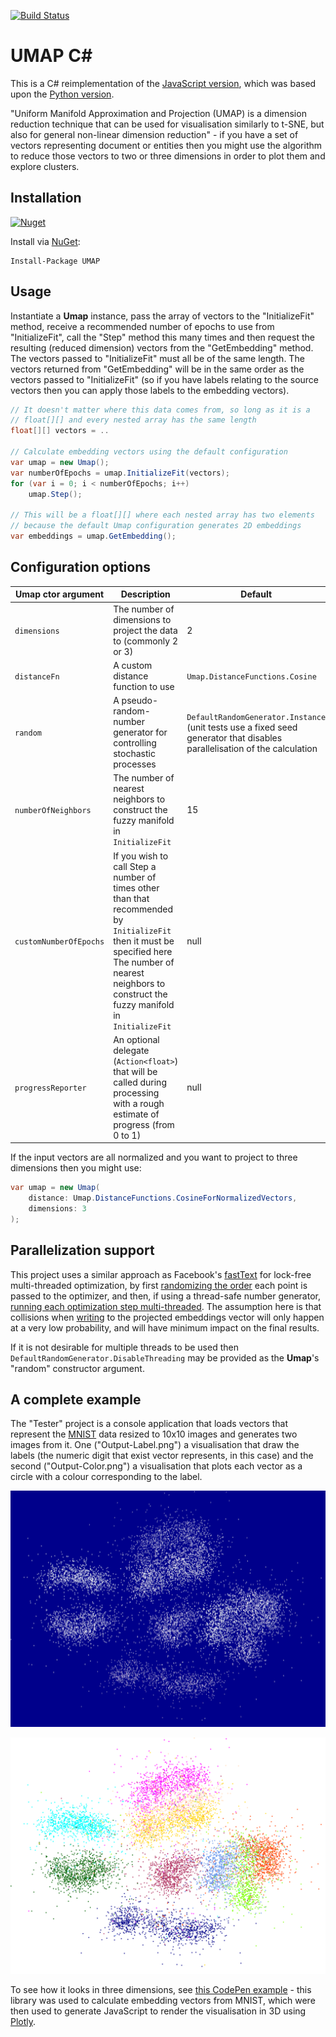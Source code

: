 [![Build Status](https://dev.azure.com/curiosity-ai/mosaik/_apis/build/status/umap-sharp?branchName=master)](https://dev.azure.com/curiosity-ai/mosaik/_build/latest?definitionId=6&branchName=master)


# UMAP C#

This is a C# reimplementation of the [JavaScript version](https://github.com/PAIR-code/umap-js), which was based upon the [Python version](https://github.com/lmcinnes/umap).

"Uniform Manifold Approximation and Projection (UMAP) is a dimension reduction technique that can be used for visualisation similarly to t-SNE, but also for general non-linear dimension reduction" - if you have a set of vectors representing document or entities then you might use the algorithm to reduce those vectors to two or three dimensions in order to plot them and explore clusters.

## Installation

[![Nuget](https://img.shields.io/nuget/v/UMAP.svg?maxAge=0&colorB=brightgreen)](https://www.nuget.org/packages/UMAP)

Install via [NuGet](https://www.nuget.org/packages/UMAP):

```
Install-Package UMAP
```

## Usage

Instantiate a **Umap** instance, pass the array of vectors to the "InitializeFit" method, receive a recommended number of epochs to use from "InitializeFit", call the "Step" method this many times and then request the resulting (reduced dimension) vectors from the "GetEmbedding" method. The vectors passed to "InitializeFit" must all be of the same length. The vectors returned from "GetEmbedding" will be in the same order as the vectors passed to "InitializeFit" (so if you have labels relating to the source vectors then you can apply those labels to the embedding vectors).

```csharp
// It doesn't matter where this data comes from, so long as it is a
// float[][] and every nested array has the same length
float[][] vectors = ..

// Calculate embedding vectors using the default configuration
var umap = new Umap();
var numberOfEpochs = umap.InitializeFit(vectors);
for (var i = 0; i < numberOfEpochs; i++)
    umap.Step();

// This will be a float[][] where each nested array has two elements
// because the default Umap configuration generates 2D embeddings
var embeddings = umap.GetEmbedding();
```

## Configuration options

| Umap ctor argument | Description | Default |
| - | - | - |
| `dimensions` | The number of dimensions to project the data to (commonly 2 or 3) | 2 
| `distanceFn` | A custom distance function to use | `Umap.DistanceFunctions.Cosine` |
| `random` | A pseudo-random-number generator for controlling stochastic processes | `DefaultRandomGenerator.Instance` (unit tests use a fixed seed generator that disables parallelisation of the calculation |
| `numberOfNeighbors` | The number of nearest neighbors to construct the fuzzy manifold in `InitializeFit` | 15 |
| `customNumberOfEpochs` | If you wish to call Step a number of times other than that recommended by `InitializeFit` then it must be specified here The number of nearest neighbors to construct the fuzzy manifold in `InitializeFit` | null |
| `progressReporter` | An optional delegate (`Action<float>`) that will be called during processing with a rough estimate of progress (from 0 to 1) | null |

If the input vectors are all normalized and you want to project to three dimensions then you might use:

```csharp
var umap = new Umap(
    distance: Umap.DistanceFunctions.CosineForNormalizedVectors,
    dimensions: 3
);
```
## Parallelization support

This project uses a similar approach as Facebook's [fastText](https://github.com/facebookresearch/fastText) for lock-free multi-threaded optimization, by first [randomizing the order](https://github.com/curiosity-ai/umap-csharp/blob/ac636d76110f7cf8946976174c01a5609e0601eb/UMAP/Umap.cs#L291) each point is passed to the optimizer, and then, if using a thread-safe number generator, [running each optimization step multi-threaded](https://github.com/curiosity-ai/umap-csharp/blob/ac636d76110f7cf8946976174c01a5609e0601eb/UMAP/Umap.cs#L403). The assumption here is that collisions when [writing](https://github.com/curiosity-ai/umap-csharp/blob/ac636d76110f7cf8946976174c01a5609e0601eb/UMAP/Umap.cs#L424) to the projected embeddings vector will only happen at a very low probability, and will have minimum impact on the final results.

If it is not desirable for multiple threads to be used then `DefaultRandomGenerator.DisableThreading` may be provided as the **Umap**'s "random" constructor argument.

## A complete example

The "Tester" project is a console application that loads vectors that represent the [MNIST](http://yann.lecun.com/exdb/mnist/) data resized to 10x10 images and generates two images from it. One ("Output-Label.png") a visualisation that draw the labels (the numeric digit that exist vector represents, in this case) and the second ("Output-Color.png") a visualisation that plots each vector as a circle with a colour corresponding to the label.

![Text-labelled output](Output-Label.png)

![Color-labelled output](Output-Color.png)

To see how it looks in three dimensions, see [this CodePen example](https://codepen.io/anon/pen/XLamda) - this library was used to calculate embedding vectors from MNIST, which were then used to generate JavaScript to render the visualisation in 3D using [Plotly](https://plot.ly/javascript/).
